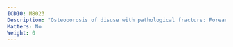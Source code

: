 ```yaml
---
ICD10: M8023
Description: "Osteoporosis of disuse with pathological fracture: Forearm"
Matters: No
Weight: 0
---
```


